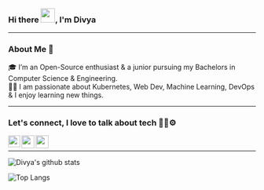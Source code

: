 ### Hi there  <img src="https://github.com/TheDudeThatCode/TheDudeThatCode/blob/master/Assets/Hi.gif" width="29">, I'm Divya
---

### About Me 🚀
🎓 I’m an Open-Source enthusiast & a junior pursuing my Bachelors in Computer Science & Engineering. </br>
👨‍💻  I am passionate about Kubernetes, Web Dev, Machine Learning, DevOps & I enjoy learning new things. </br>


---

### Let's connect, I love to talk about tech 🧑‍💻⚙️
<a href="https://www.linkedin.com/in/divya-raichura/">
  <img align="left" width="24px" src="https://cdn-icons-png.flaticon.com/512/3536/3536505.png"  />
</a>
<a href="https://twitter.com/divya_raichura">
  <img align="left" width="26px" src="https://cdn-icons-png.flaticon.com/512/3256/3256013.png" />
</a>
<a href="https://medium.com/@divyaraichura8">
  <img align="left" width="26px" src="https://cdn-icons-png.flaticon.com/512/5968/5968933.png" />
</a>

<br />

---

![Divya's github stats](https://github-readme-stats.vercel.app/api?username=divya-raichura&show_icons=true&theme=dracula)

![Top Langs](https://github-readme-stats.vercel.app/api/top-langs/?username=divya-raichura&layout=compact&theme=dracula)
